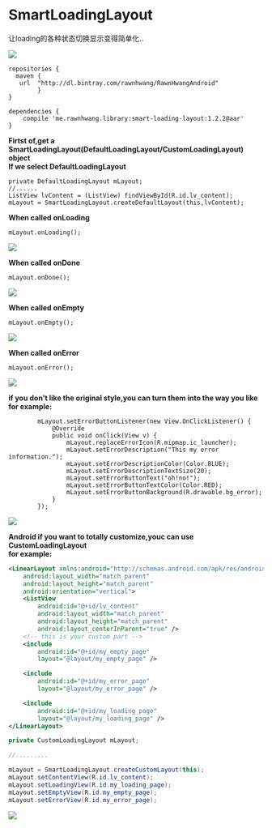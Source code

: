# SmartLoadingLayout
让loading的各种状态切换显示变得简单化..

![](https://github.com/RawnHwang/SmartLoadingLayout/blob/master/screenshots/screenshot_01.gif)

```
repositories {
  maven {
   url  "http://dl.bintray.com/rawnhwang/RawnHwangAndroid"
        }
}
```

```
dependencies {
    compile 'me.rawnhwang.library:smart-loading-layout:1.2.2@aar'
}
```

<b>Firtst of,get a SmartLoadingLayout(DefaultLoadingLayout/CustomLoadingLayout) object</b></br>
<b>If we select DefaultLoadingLayout</b>
```
private DefaultLoadingLayout mLayout;
//......
ListView lvContent = (ListView) findViewById(R.id.lv_content);
mLayout = SmartLoadingLayout.createDefaultLayout(this,lvContent); 
```
<b>When called onLoading</b>
```
mLayout.onLoading();
```
![](https://github.com/RawnHwang/SmartLoadingLayout/blob/master/screenshots/onLoading.gif)

<b>When called onDone</b>
```
mLayout.onDone();
```
![](https://github.com/RawnHwang/SmartLoadingLayout/blob/master/screenshots/onDone.gif)

<b>When called onEmpty</b>
```
mLayout.onEmpty();
```
![](https://github.com/RawnHwang/SmartLoadingLayout/blob/master/screenshots/onEmpty.png)

<b>When called onError</b>
```
mLayout.onError();
```
![](https://github.com/RawnHwang/SmartLoadingLayout/blob/master/screenshots/onError.png)

<b>if you don't like the original style,you can turn them into the way you like</b></br>
<b>for example:</b>
```
        mLayout.setErrorButtonListener(new View.OnClickListener() {
            @Override
            public void onClick(View v) {
                mLayout.replaceErrorIcon(R.mipmap.ic_launcher);
                mLayout.setErrorDescription("This my error information.");
                mLayout.setErrorDescriptionColor(Color.BLUE);
                mLayout.setErrorDescriptionTextSize(20);
                mLayout.setErrorButtonText("oh!no!");
                mLayout.setErrorButtonTextColor(Color.RED);
                mLayout.setErrorButtonBackground(R.drawable.bg_error);
            }
        });
```
![](https://github.com/RawnHwang/SmartLoadingLayout/blob/master/screenshots/changeStyle.gif)

<b>Android if you want to totally customize,youc can use  CustomLoadingLayout</b></br>
<b>for example:</b>
```xml
<LinearLayout xmlns:android="http://schemas.android.com/apk/res/android"
    android:layout_width="match_parent"
    android:layout_height="match_parent"
    android:orientation="vertical">
    <ListView
        android:id="@+id/lv_content"
        android:layout_width="match_parent"
        android:layout_height="match_parent"
        android:layout_centerInParent="true" />
    <!-- this is your custom part -->
    <include
        android:id="@+id/my_empty_page"
        layout="@layout/my_empty_page" />

    <include
        android:id="@+id/my_error_page"
        layout="@layout/my_error_page" />

    <include
        android:id="@+id/my_loading_page"
        layout="@layout/my_loading_page" />
</LinearLayout>
```

```Java
private CustomLoadingLayout mLayout;

//.........

mLayout = SmartLoadingLayout.createCustomLayout(this);
mLayout.setContentView(R.id.lv_content);
mLayout.setLoadingView(R.id.my_loading_page);
mLayout.setEmptyView(R.id.my_empty_page);
mLayout.setErrorView(R.id.my_error_page);
```
![](https://github.com/RawnHwang/SmartLoadingLayout/blob/master/screenshots/cutomStyle.gif)
